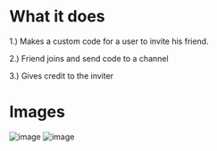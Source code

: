 # What it does
1.) Makes a custom code for a user to invite his friend.

2.) Friend joins and send code to a channel

3.) Gives credit to the inviter

# Images
![image](https://user-images.githubusercontent.com/76986040/159813234-7c1b5cb8-8d21-4583-83bf-2e71c9265ec6.png)
![image](https://user-images.githubusercontent.com/76986040/159813261-ee6d8a78-ce71-44e9-813b-de71c06c17b9.png)

